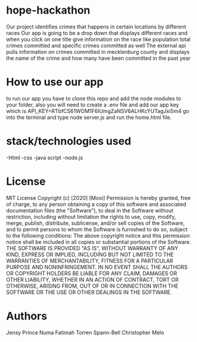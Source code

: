 # hope-hackathon
Our project identifies crimes that happens in certain locations by different races
Our app is going to be a drop down that displays different races and when you click on one title give information on the race like population total crimes committed and specific crimes committed as well
The external api pulls information on crimes committed in mecklenburg county and displays the name of the crime and how many have been committed in the past year

# How to use our app
to run our app you have to clone this repo and add the node modules to your folder, also you will need to create a .env file and add our app key which is API_KEY=RTbfCS61WOM1F6IUmgZaNSV6ALHKcYUTagJxi5m4  go into the terminal and type node server.js and run the home.html file.

# stack/technologies used
-Html
-css
-java script
-node.js
# License
MIT License
Copyright (c) [2020] [Mooi]
Permission is hereby granted, free of charge, to any person obtaining a copy
of this software and associated documentation files (the "Software"), to deal
in the Software without restriction, including without limitation the rights
to use, copy, modify, merge, publish, distribute, sublicense, and/or sell
copies of the Software, and to permit persons to whom the Software is
furnished to do so, subject to the following conditions:
The above copyright notice and this permission notice shall be included in all
copies or substantial portions of the Software.
THE SOFTWARE IS PROVIDED "AS IS", WITHOUT WARRANTY OF ANY KIND, EXPRESS OR
IMPLIED, INCLUDING BUT NOT LIMITED TO THE WARRANTIES OF MERCHANTABILITY,
FITNESS FOR A PARTICULAR PURPOSE AND NONINFRINGEMENT. IN NO EVENT SHALL THE
AUTHORS OR COPYRIGHT HOLDERS BE LIABLE FOR ANY CLAIM, DAMAGES OR OTHER
LIABILITY, WHETHER IN AN ACTION OF CONTRACT, TORT OR OTHERWISE, ARISING FROM,
OUT OF OR IN CONNECTION WITH THE SOFTWARE OR THE USE OR OTHER DEALINGS IN THE
SOFTWARE.
# Authors
Jensy Prince
Numa Fatimah
Torren Spann-Bell
Christopher Melo

